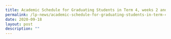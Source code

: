```yaml
---
title: Academic Schedule for Graduating Students in Term 4, weeks 2 and 3
permalink: /lp-news/academic-schedule-for-graduating-students-in-term-4-weeks-2-and-3/
date: 2020-09-18
layout: post
description: ""
---
```

